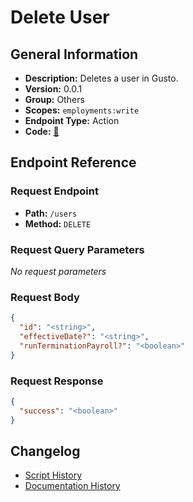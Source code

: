 # Delete User

## General Information

- **Description:** Deletes a user in Gusto.
- **Version:** 0.0.1
- **Group:** Others
- **Scopes:** `employments:write`
- **Endpoint Type:** Action
- **Code:** [🔗](https://github.com/NangoHQ/integration-templates/tree/main/integrations/gusto-demo/actions/delete-user.ts)


## Endpoint Reference

### Request Endpoint

- **Path:** `/users`
- **Method:** `DELETE`

### Request Query Parameters

_No request parameters_

### Request Body

```json
{
  "id": "<string>",
  "effectiveDate?": "<string>",
  "runTerminationPayroll?": "<boolean>"
}
```

### Request Response

```json
{
  "success": "<boolean>"
}
```

## Changelog

- [Script History](https://github.com/NangoHQ/integration-templates/commits/main/integrations/gusto-demo/actions/delete-user.ts)
- [Documentation History](https://github.com/NangoHQ/integration-templates/commits/main/integrations/gusto-demo/actions/delete-user.md)

<!-- END  GENERATED CONTENT -->

